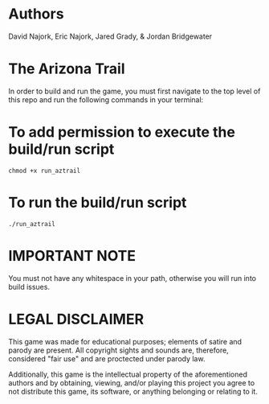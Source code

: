 # Authors
David Najork, Eric Najork, Jared Grady, & Jordan Bridgewater

# The Arizona Trail
In order to build and run the game, you must first navigate to the top level of
this repo and run the following commands in your terminal:

# To add permission to execute the build/run script
`chmod +x run_aztrail`

# To run the build/run script
`./run_aztrail`

# IMPORTANT NOTE
You must not have any whitespace in your path, otherwise you will run into build issues.

# LEGAL DISCLAIMER
This game was made for educational purposes; elements of satire and parody are present.
All copyright sights and sounds are, therefore, considered "fair use" and are proctected under parody law.

Additionally, this game is the intellectual property of the aforementioned authors and by obtaining, viewing, and/or playing this project you agree to not distribute this game, its software, or anything belonging or relating to it.
